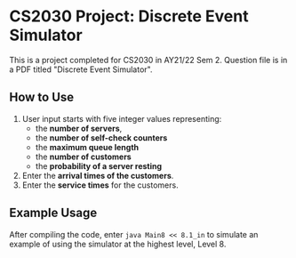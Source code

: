 # CS2030 Project: Discrete Event Simulator
This is a project completed for CS2030 in AY21/22 Sem 2.
Question file is in a PDF titled "Discrete Event Simulator".

## How to Use
1. User input starts with five integer values representing:
   - the **number of servers**,
   - the **number of self-check counters**
   - the **maximum queue length**
   - the **number of customers**
   - the **probability of a server resting**
3. Enter the **arrival times of the customers**. 
4. Enter the **service times** for the customers.

## Example Usage
After compiling the code, enter ```java Main8 << 8.1_in``` to simulate an example of using the simulator at the highest level, Level 8.
